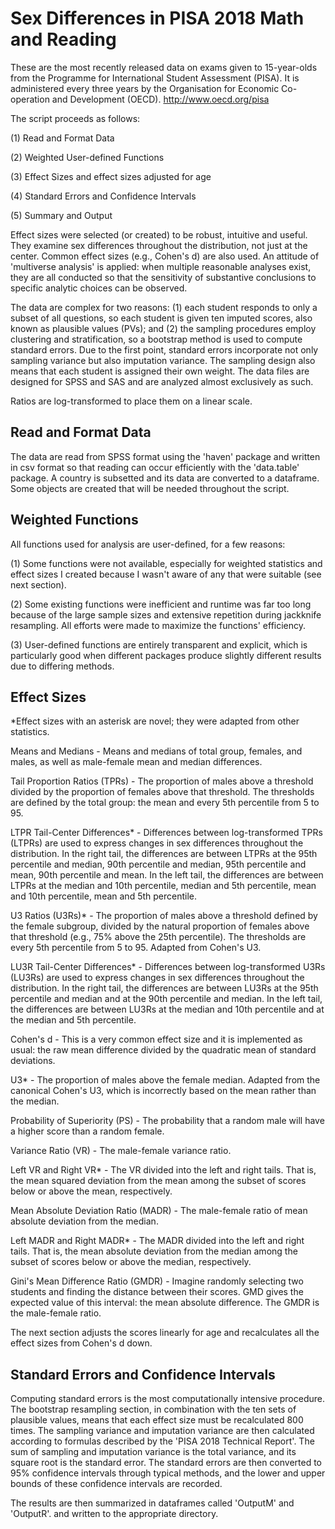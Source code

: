 # Sex Differences in PISA 2018 Math and Reading
These are the most recently released data on exams given to 15-year-olds from the Programme for International Student Assessment (PISA). It is administered every three years by the Organisation for Economic Co-operation and Development (OECD). http://www.oecd.org/pisa

The script proceeds as follows:

(1) Read and Format Data

(2) Weighted User-defined Functions

(3) Effect Sizes and effect sizes adjusted for age

(4) Standard Errors and Confidence Intervals

(5) Summary and Output

Effect sizes were selected (or created) to be robust, intuitive and useful. They examine sex differences throughout the distribution, not just at the center. Common effect sizes (e.g., Cohen's d) are also used. An attitude of 'multiverse analysis' is applied: when multiple reasonable analyses exist, they are all conducted so that the sensitivity of substantive conclusions to specific analytic choices can be observed.

The data are complex for two reasons: (1) each student responds to only a subset of all questions, so each student is given ten imputed scores, also known as plausible values (PVs); and (2) the sampling procedures employ clustering and stratification, so a bootstrap method is used to compute standard errors. Due to the first point, standard errors incorporate not only sampling variance but also imputation variance. The sampling design also means that each student is assigned their own weight. The data files are designed for SPSS and SAS and are analyzed almost exclusively as such.

Ratios are log-transformed to place them on a linear scale.

## Read and Format Data
The data are read from SPSS format using the 'haven' package and written in csv format so that reading can occur efficiently with the 'data.table' package. A country is subsetted and its data are converted to a dataframe. Some objects are created that will be needed throughout the script.

## Weighted Functions
All functions used for analysis are user-defined, for a few reasons:

(1) Some functions were not available, especially for weighted statistics and effect sizes I created because I wasn't aware of any that were suitable (see next section).

(2) Some existing functions were inefficient and runtime was far too long because of the large sample sizes and extensive repetition during jackknife resampling. All efforts were made to maximize the functions' efficiency.

(3) User-defined functions are entirely transparent and explicit, which is particularly good when different packages produce slightly different results due to differing methods.

## Effect Sizes
*Effect sizes with an asterisk are novel; they were adapted from other statistics.

Means and Medians - Means and medians of total group, females, and males, as well as male-female mean and median differences.

Tail Proportion Ratios (TPRs) - The proportion of males above a threshold divided by the proportion of females above that threshold. The thresholds are defined by the total group: the mean and every 5th percentile from 5 to 95.

LTPR Tail-Center Differences* - Differences between log-transformed TPRs (LTPRs) are used to express changes in sex differences throughout the distribution. In the right tail, the differences are between LTPRs at the 95th percentile and median, 90th percentile and median, 95th percentile and mean, 90th percentile and mean. In the left tail, the differences are between LTPRs at the median and 10th percentile, median and 5th percentile, mean and 10th percentile, mean and 5th percentile.

U3 Ratios (U3Rs)* - The proportion of males above a threshold defined by the female subgroup, divided by the natural proportion of females above that threshold (e.g., 75% above the 25th percentile). The thresholds are every 5th percentile from 5 to 95. Adapted from Cohen's U3.

LU3R Tail-Center Differences* - Differences between log-transformed U3Rs (LU3Rs) are used to express changes in sex differences throughout the distribution. In the right tail, the differences are between LU3Rs at the 95th percentile and median and at the 90th percentile and median. In the left tail, the differences are between LU3Rs at the median and 10th percentile and at the median and 5th percentile.

Cohen's d - This is a very common effect size and it is implemented as usual: the raw mean difference divided by the quadratic mean of standard deviations.

U3* - The proportion of males above the female median. Adapted from the canonical Cohen's U3, which is incorrectly based on the mean rather than the median.

Probability of Superiority (PS) - The probability that a random male will have a higher score than a random female.

Variance Ratio (VR) - The male-female variance ratio.

Left VR and Right VR* - The VR divided into the left and right tails. That is, the mean squared deviation from the mean among the subset of scores below or above the mean, respectively.

Mean Absolute Deviation Ratio (MADR) - The male-female ratio of mean absolute deviation from the median.

Left MADR and Right MADR* - The MADR divided into the left and right tails. That is, the mean absolute deviation from the median among the subset of scores below or above the median, respectively.

Gini's Mean Difference Ratio (GMDR) - Imagine randomly selecting two students and finding the distance between their scores. GMD gives the expected value of this interval: the mean absolute difference. The GMDR is the male-female ratio.

The next section adjusts the scores linearly for age and recalculates all the effect sizes from Cohen's d down.

## Standard Errors and Confidence Intervals
Computing standard errors is the most computationally intensive procedure. The bootstrap resampling section, in combination with the ten sets of plausible values, means that each effect size must be recalculated 800 times. The sampling variance and imputation variance are then calculated according to formulas described by the 'PISA 2018 Technical Report'. The sum of sampling and imputation variance is the total variance, and its square root is the standard error. The standard errors are then converted to 95% confidence intervals through typical methods, and the lower and upper bounds of these confidence intervals are recorded.

The results are then summarized in dataframes called 'OutputM' and 'OutputR'. and written to the appropriate directory.
